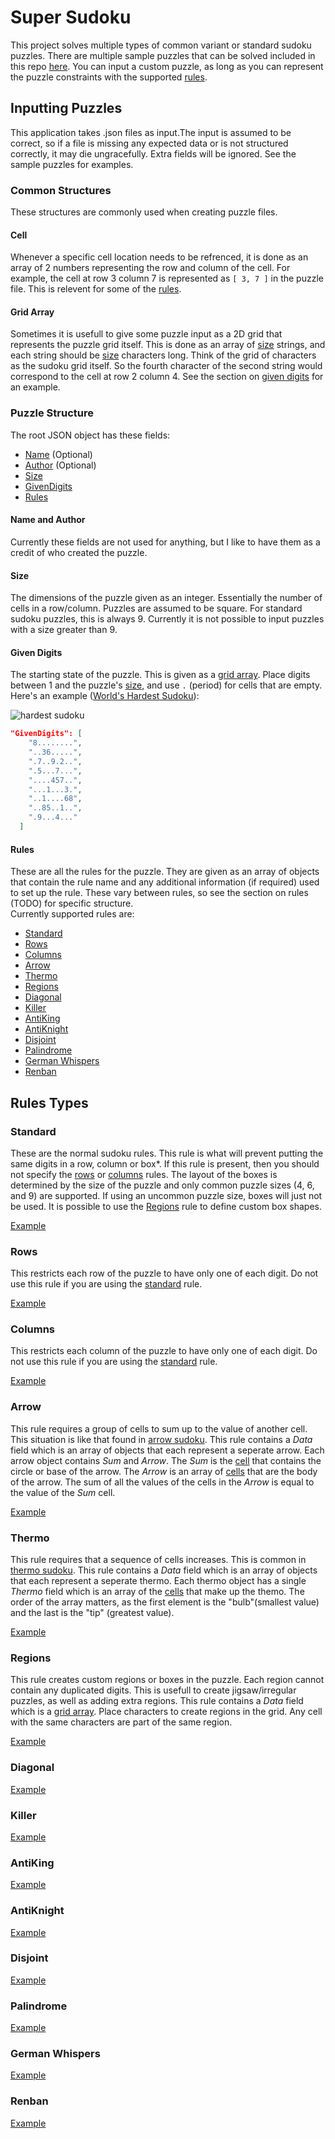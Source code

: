 # Super Sudoku

This project solves multiple types of common variant or standard sudoku puzzles.
There are multiple sample puzzles that can be solved included in this repo [here](./Sample%20Puzzles).
You can input a custom puzzle, as long as you can represent the puzzle constraints with the supported [rules](#rule-Types).

## Inputting Puzzles

This application takes .json files as input.The input is assumed to be correct,
so if a file is missing any expected data or is not structured correctly, it may die ungracefully.
Extra fields will be ignored. See the sample puzzles for examples.

### Common Structures

These structures are commonly used when creating puzzle files.

#### Cell

Whenever a specific cell location needs to be refrenced, it is done as an array of 2 numbers representing the row and column of the cell.
For example, the cell at row 3 column 7 is represented as `[ 3, 7 ]` in the puzzle file. This is relevent for some of the [rules](#rule-types).

#### Grid Array

Sometimes it is usefull to give some puzzle input as a 2D grid that represents the puzzle grid itself.
This is done as an array of [size](#size) strings, and each string should be [size](#size) characters long.
Think of the grid of characters as the sudoku grid itself. So the fourth character of the second string would correspond to the cell at row 2 column 4.
See the section on [given digits](#given-digits) for an example.

### Puzzle Structure

The root JSON object has these fields:
- [Name](#name-and-author) (Optional)
- [Author](#name-and-author) (Optional)
- [Size](#size)
- [GivenDigits](#given-digits)
- [Rules](#rules)

#### Name and Author
Currently these fields are not used for anything, but I like to have them as a credit of who created the puzzle.

#### Size

The dimensions of the puzzle given as an integer. Essentially the number of cells in a row/column. Puzzles are assumed to be square.
For standard sudoku puzzles, this is always 9. Currently it is not possible to input puzzles with a size greater than 9.

#### Given Digits

The starting state of the puzzle. This is given as a [grid array](#grid-array).
Place digits between 1 and the puzzle's [size](#size), and use `.` (period) for cells that are empty.
Here's an example ([World's Hardest Sudoku](https://www.conceptispuzzles.com/index.aspx?uri=info/article/424)):

![hardest sudoku](./img/hardestSudoku.png)

```json
"GivenDigits": [
    "8........",
    "..36.....",
    ".7..9.2..",
    ".5...7...",
    "....457..",
    "...1...3.",
    "..1....68",
    "..85..1..",
    ".9...4..."
  ]
```
  
#### Rules
  
These are all the rules for the puzzle. They are given as an array of objects that contain the rule name and any additional information (if required)
used to set up the rule. These vary between rules, so see the section on rules (TODO) for specific structure.  
Currently supported rules are:
- [Standard](#standard)
- [Rows](#rows)
- [Columns](#columns)
- [Arrow](#arrow)
- [Thermo](#thermo)
- [Regions](#regions)
- [Diagonal](#diagonal)
- [Killer](#killer)
- [AntiKing](#antiking)
- [AntiKnight](#antiknight)
- [Disjoint](#disjoint)
- [Palindrome](#palindrome)
- [German Whispers](#german-whispers)
- [Renban](#renban)

## Rules Types

### Standard

These are the normal sudoku rules. This rule is what will prevent putting the same digits in a row, column or box*.
If this rule is present, then you should not specify the [rows](#rows) or [columns](#columns) rules.
The layout of the boxes is determined by the size of the puzzle and only common puzzle sizes (4, 6, and 9) are supported.
If using an uncommon puzzle size, boxes will just not be used. It is possible to use the [Regions](#Regions) rule to define custom box shapes.

[Example](./Sample%20Puzzles/hardSudoku.json)

### Rows

This restricts each row of the puzzle to have only one of each digit. Do not use this rule if you are using the [standard](#standard) rule.

[Example](./Sample%20Puzzles/hardSudoku.json)

### Columns

This restricts each column of the puzzle to have only one of each digit. Do not use this rule if you are using the [standard](#standard) rule.

[Example](./Sample%20Puzzles/hardSudoku.json)

### Arrow

This rule requires a group of cells to sum up to the value of another cell.
This situation is like that found in [arrow sudoku](https://masteringsudoku.com/arrow-sudoku/).
This rule contains a _Data_ field which is an array of objects that each represent a seperate arrow.
Each arrow object contains _Sum_ and _Arrow_. The _Sum_ is the [cell](#cell) that contains the circle or base of the arrow.
The _Arrow_ is an array of [cells](#cell) that are the body of the arrow.
The sum of all the values of the cells in the _Arrow_ is equal to the value of the _Sum_ cell.

[Example](./Sample%20Puzzles/arrow.json)


### Thermo

This rule requires that a sequence of cells increases. This is common in [thermo sudoku](https://masteringsudoku.com/thermo-sudoku/).
This rule contains a _Data_ field which is an array of objects that each represent a seperate thermo.
Each thermo object has a single _Thermo_ field which is an array of the [cells](#cell) that make up the themo.
The order of the array matters, as the first element is the "bulb"(smallest value) and the last is the "tip" (greatest value).

[Example](./Sample%20Puzzles/thermo.json)

### Regions

This rule creates custom regions or boxes in the puzzle. Each region cannot contain any duplicated digits.
This is usefull to create jigsaw/irregular puzzles, as well as adding extra regions.
This rule contains a _Data_ field which is a [grid array](#grid-array).
Place characters to create regions in the grid. Any cell with the same characters are part of the same region.

[Example](./Sample%20Puzzles/regions.json)

### Diagonal

[Example](./Sample%20Puzzles/diagonal.json)

### Killer

[Example](./Sample%20Puzzles/killerCage.json)

### AntiKing

[Example](./Sample%20Puzzles/antiKing.json)

### AntiKnight

[Example](./Sample%20Puzzles/antiKnight.json)

### Disjoint

[Example](./Sample%20Puzzles/disjoint.json)

### Palindrome

[Example](./Sample%20Puzzles/palindrome.json)

### German Whispers

[Example](./Sample%20Puzzles/germanWhispers.json)

### Renban

[Example](./Sample%20Puzzles/renban.json)
